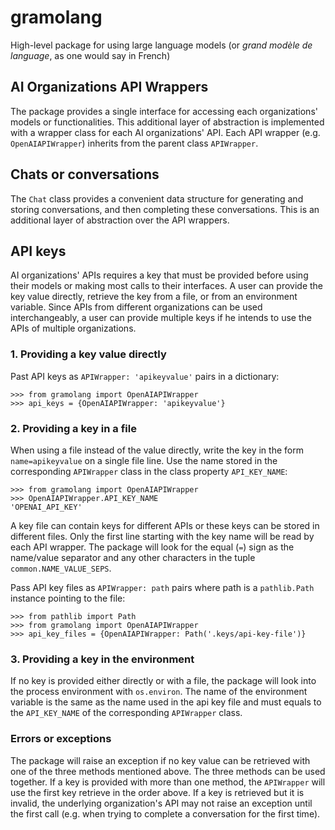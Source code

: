 # gramolang
High-level package for using large language models (or _grand modèle de language_, as
one would say in French)


## AI Organizations API Wrappers
The package provides a single interface for accessing each organizations' models
or functionalities. This additional layer of abstraction is implemented with a
wrapper class for each AI organizations' API. Each API wrapper (e.g.
`OpenAIAPIWrapper`) inherits from the parent class `APIWrapper`.


## Chats or conversations
The `Chat` class provides a convenient data structure for generating and storing
conversations, and then completing these conversations. This is an additional
layer of abstraction over the API wrappers.


## API keys
AI organizations' APIs requires a key that must be provided before using their
models or making most calls to their interfaces. A user can provide the key
value directly, retrieve the key from a file, or from an environment variable.
Since APIs from different organizations can be used interchangeably, a user can
provide multiple keys if he intends to use the APIs of multiple organizations.

### 1. Providing a key value directly
Past API keys as `APIWrapper: 'apikeyvalue'` pairs in a dictionary: 

    >>> from gramolang import OpenAIAPIWrapper
    >>> api_keys = {OpenAIAPIWrapper: 'apikeyvalue'}

### 2. Providing a key in a file
When using a file instead of the value directly, write the key in the form
`name=apikeyvalue` on a single file line. Use the name stored in the
corresponding `APIWrapper` class in the class property `API_KEY_NAME`:

    >>> from gramolang import OpenAIAPIWrapper 
    >>> OpenAIAPIWrapper.API_KEY_NAME
    'OPENAI_API_KEY'

A key file can contain keys for different APIs or these keys can be stored in
different files. Only the first line starting with the key name will be read by
each API wrapper. The package will look for the equal (`=`) sign as the name/value
separator and any other characters in the tuple `common.NAME_VALUE_SEPS`.

Pass API key files as `APIWrapper: path` pairs where path is a `pathlib.Path`
instance pointing to the file:

    >>> from pathlib import Path
    >>> from gramolang import OpenAIAPIWrapper 
    >>> api_key_files = {OpenAIAPIWrapper: Path('.keys/api-key-file')}

### 3. Providing a key in the environment
If no key is provided either directly or with a file, the package will look
into the process environment with `os.environ`. The name of the environment
variable is the same as the name used in the api key file and must equals to the
`API_KEY_NAME` of the corresponding `APIWrapper` class.

### Errors or exceptions
The package will raise an exception if no key value can be retrieved with one
of the three methods mentioned above. The three methods can be used together. If
a key is provided with more than one method, the `APIWrapper` will use the
first key retrieve in the order above. If a key is retrieved but it is invalid,
the underlying organization's API may not raise an exception until the first
call (e.g. when  trying to complete a conversation for the first time).
